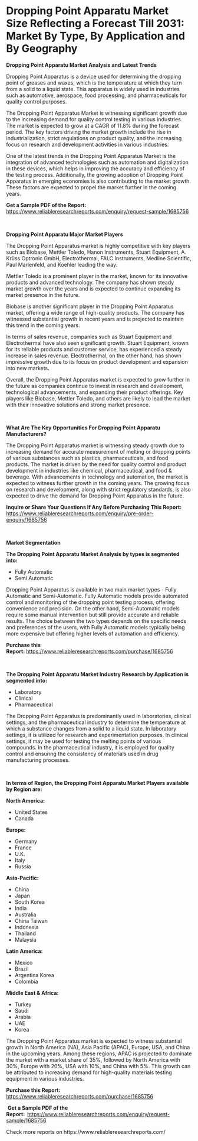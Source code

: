 <p><h1>Dropping Point Apparatu Market Size Reflecting a Forecast Till 2031: Market By Type, By Application and By Geography</h1></p><p><strong>Dropping Point Apparatu Market Analysis and Latest Trends</strong></p>
<p><p>Dropping Point Apparatus is a device used for determining the dropping point of greases and waxes, which is the temperature at which they turn from a solid to a liquid state. This apparatus is widely used in industries such as automotive, aerospace, food processing, and pharmaceuticals for quality control purposes.</p><p>The Dropping Point Apparatus Market is witnessing significant growth due to the increasing demand for quality control testing in various industries. The market is expected to grow at a CAGR of 11.8% during the forecast period. The key factors driving the market growth include the rise in industrialization, strict regulations on product quality, and the increasing focus on research and development activities in various industries.</p><p>One of the latest trends in the Dropping Point Apparatus Market is the integration of advanced technologies such as automation and digitalization in these devices, which helps in improving the accuracy and efficiency of the testing process. Additionally, the growing adoption of Dropping Point Apparatus in emerging economies is also contributing to the market growth. These factors are expected to propel the market further in the coming years.</p></p>
<p><strong>Get a Sample PDF of the Report:&nbsp;</strong> <a href="https://www.reliableresearchreports.com/enquiry/request-sample/1685756">https://www.reliableresearchreports.com/enquiry/request-sample/1685756</a></p>
<p>&nbsp;</p>
<p><strong>Dropping Point Apparatu Major Market Players</strong></p>
<p><p>The Dropping Point Apparatus market is highly competitive with key players such as Biobase, Mettler Toledo, Hanon Instruments, Stuart Equipment, A. Krüss Optronic GmbH, Electrothermal, FALC Instruments, Medline Scientific, Paul Marienfeld, and Koehler leading the way.</p><p>Mettler Toledo is a prominent player in the market, known for its innovative products and advanced technology. The company has shown steady market growth over the years and is expected to continue expanding its market presence in the future.</p><p>Biobase is another significant player in the Dropping Point Apparatus market, offering a wide range of high-quality products. The company has witnessed substantial growth in recent years and is projected to maintain this trend in the coming years.</p><p>In terms of sales revenue, companies such as Stuart Equipment and Electrothermal have also seen significant growth. Stuart Equipment, known for its reliable products and customer service, has experienced a steady increase in sales revenue. Electrothermal, on the other hand, has shown impressive growth due to its focus on product development and expansion into new markets.</p><p>Overall, the Dropping Point Apparatus market is expected to grow further in the future as companies continue to invest in research and development, technological advancements, and expanding their product offerings. Key players like Biobase, Mettler Toledo, and others are likely to lead the market with their innovative solutions and strong market presence.</p></p>
<p>&nbsp;</p>
<p><strong>What Are The Key Opportunities For Dropping Point Apparatu Manufacturers?</strong></p>
<p><p>The Dropping Point Apparatus market is witnessing steady growth due to increasing demand for accurate measurement of melting or dropping points of various substances such as plastics, pharmaceuticals, and food products. The market is driven by the need for quality control and product development in industries like chemical, pharmaceutical, and food & beverage. With advancements in technology and automation, the market is expected to witness further growth in the coming years. The growing focus on research and development, along with strict regulatory standards, is also expected to drive the demand for Dropping Point Apparatus in the future.</p></p>
<p><strong>Inquire or Share Your Questions If Any Before Purchasing This Report:</strong> <a href="https://www.reliableresearchreports.com/enquiry/pre-order-enquiry/1685756">https://www.reliableresearchreports.com/enquiry/pre-order-enquiry/1685756</a></p>
<p>&nbsp;</p>
<p><strong>Market Segmentation</strong></p>
<p><strong>The Dropping Point Apparatu Market Analysis by types is segmented into:</strong></p>
<p><ul><li>Fully Automatic</li><li>Semi Automatic</li></ul></p>
<p><p>Dropping Point Apparatus is available in two main market types - Fully Automatic and Semi-Automatic. Fully Automatic models provide automated control and monitoring of the dropping point testing process, offering convenience and precision. On the other hand, Semi-Automatic models require some manual intervention but still provide accurate and reliable results. The choice between the two types depends on the specific needs and preferences of the users, with Fully Automatic models typically being more expensive but offering higher levels of automation and efficiency.</p></p>
<p><strong>Purchase this Report:&nbsp;</strong><a href="https://www.reliableresearchreports.com/purchase/1685756">https://www.reliableresearchreports.com/purchase/1685756</a></p>
<p>&nbsp;</p>
<p><strong>The Dropping Point Apparatu Market Industry Research by Application is segmented into:</strong></p>
<p><ul><li>Laboratory</li><li>Clinical</li><li>Pharmaceutical</li></ul></p>
<p><p>The Dropping Point Apparatus is predominantly used in laboratories, clinical settings, and the pharmaceutical industry to determine the temperature at which a substance changes from a solid to a liquid state. In laboratory settings, it is utilized for research and experimentation purposes. In clinical settings, it may be used for testing the melting points of various compounds. In the pharmaceutical industry, it is employed for quality control and ensuring the consistency of materials used in drug manufacturing processes.</p></p>
<p>&nbsp;</p>
<p><strong>In terms of Region, the Dropping Point Apparatu Market Players available by Region are:</strong></p>
<p>
    <p> <strong> North America: </strong>
        <ul>
            <li>United States</li>
            <li>Canada</li>
        </ul>
        </p> 
    <p> <strong> Europe: </strong>
        <ul>
            <li>Germany</li>
            <li>France</li>
            <li>U.K.</li>
            <li>Italy</li>
            <li>Russia</li>
        </ul>
        </p> 
    <p> <strong> Asia-Pacific: </strong>
        <ul>
            <li>China</li>
            <li>Japan</li>
            <li>South Korea</li>
            <li>India</li>
            <li>Australia</li>
            <li>China Taiwan</li>
            <li>Indonesia</li>
            <li>Thailand</li>
            <li>Malaysia</li>
        </ul>
        </p> 
    <p> <strong> Latin America: </strong>
        <ul>
            <li>Mexico</li>
            <li>Brazil</li>
            <li>Argentina Korea</li>
            <li>Colombia</li>
        </ul>
        </p> 
    <p> <strong> Middle East & Africa: </strong>
        <ul>
            <li>Turkey</li>
            <li>Saudi</li>
            <li>Arabia</li>
            <li>UAE</li>
            <li>Korea</li>
        </ul>
    </p>
    </p>
<p><p>The Dropping Point Apparatus market is expected to witness substantial growth in North America (NA), Asia Pacific (APAC), Europe, USA, and China in the upcoming years. Among these regions, APAC is projected to dominate the market with a market share of 35%, followed by North America with 30%, Europe with 20%, USA with 10%, and China with 5%. This growth can be attributed to increasing demand for high-quality materials testing equipment in various industries.</p></p>
<p><strong>Purchase this Report: </strong><a href="https://www.reliableresearchreports.com/purchase/1685756">https://www.reliableresearchreports.com/purchase/1685756</a></p>
<p>&nbsp;<strong>Get a Sample PDF of the Report:&nbsp;&nbsp;</strong><a href="https://www.reliableresearchreports.com/enquiry/request-sample/1685756">https://www.reliableresearchreports.com/enquiry/request-sample/1685756</a></p>
<p><strong></strong></p>
<p>Check more reports on https://www.reliableresearchreports.com/</p>